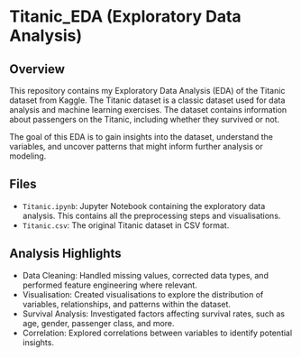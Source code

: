 # Titanic_EDA (Exploratory Data Analysis)
## Overview

This repository contains my Exploratory Data Analysis (EDA) of the Titanic dataset from Kaggle. The Titanic dataset is a classic dataset used for data analysis and machine learning exercises. The dataset contains information about passengers on the Titanic, including whether they survived or not.

The goal of this EDA is to gain insights into the dataset, understand the variables, and uncover patterns that might inform further analysis or modeling.

## Files

- `Titanic.ipynb`: Jupyter Notebook containing the exploratory data analysis. This contains all the preprocessing steps and visualisations.
- `Titanic.csv`: The original Titanic dataset in CSV format.


## Analysis Highlights

- Data Cleaning: Handled missing values, corrected data types, and performed feature engineering where relevant.
- Visualisation: Created visualisations to explore the distribution of variables, relationships, and patterns within the dataset.
- Survival Analysis: Investigated factors affecting survival rates, such as age, gender, passenger class, and more.
- Correlation: Explored correlations between variables to identify potential insights.
